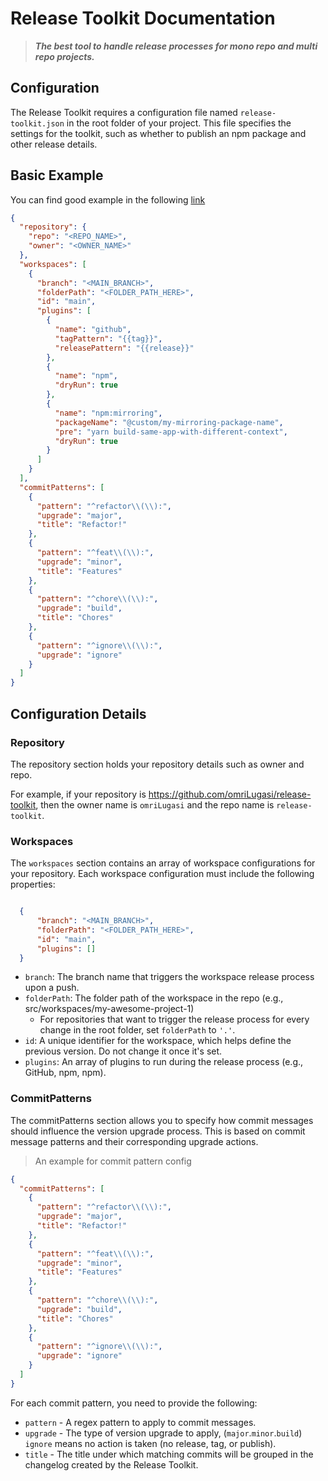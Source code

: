 # Release Toolkit Documentation
> ***The best tool to handle release processes for mono repo and multi repo projects.***

## Configuration
The Release Toolkit requires a configuration file named `release-toolkit.json` in the root folder of your project.
This file specifies the settings for the toolkit, such as whether to publish an npm package and other release details.

## Basic Example
You can find good example in the following [link](https://github.com/omriLugasi/release-toolkit/blob/master/release-toolkit-example.json)
```json
{
  "repository": {
    "repo": "<REPO_NAME>",
    "owner": "<OWNER_NAME>"
  },
  "workspaces": [
    {
      "branch": "<MAIN_BRANCH>",
      "folderPath": "<FOLDER_PATH_HERE>",
      "id": "main",
      "plugins": [
        {
          "name": "github",
          "tagPattern": "{{tag}}",
          "releasePattern": "{{release}}"
        },
        {
          "name": "npm",
          "dryRun": true
        },
        {
          "name": "npm:mirroring",
          "packageName": "@custom/my-mirroring-package-name",
          "pre": "yarn build-same-app-with-different-context",
          "dryRun": true
        }
      ]
    }
  ],
  "commitPatterns": [
    {
      "pattern": "^refactor\\(\\):",
      "upgrade": "major",
      "title": "Refactor!"
    },
    {
      "pattern": "^feat\\(\\):",
      "upgrade": "minor",
      "title": "Features"
    },
    {
      "pattern": "^chore\\(\\):",
      "upgrade": "build",
      "title": "Chores"
    },
    {
      "pattern": "^ignore\\(\\):",
      "upgrade": "ignore"
    }
  ]
}


```

## Configuration Details

### Repository
The repository section holds your repository details such as owner and repo.

For example, if your repository is https://github.com/omriLugasi/release-toolkit, then the owner name is `omriLugasi` and the repo name is `release-toolkit`.

### Workspaces
The `workspaces` section contains an array of workspace configurations for your repository. Each workspace configuration must include the following properties:

```json

  {
      "branch": "<MAIN_BRANCH>",
      "folderPath": "<FOLDER_PATH_HERE>",
      "id": "main",
      "plugins": []
  }
```
 - `branch`: The branch name that triggers the workspace release process upon a push.
 - `folderPath`: The folder path of the workspace in the repo (e.g., src/workspaces/my-awesome-project-1) 
   - For repositories that want to trigger the release process for every change in the root folder, set `folderPath` to `'.'`.
 - `id`: A unique identifier for the workspace, which helps define the previous version. Do not change it once it's set.
 - `plugins`: An array of plugins to run during the release process (e.g., GitHub, npm, npm).

### CommitPatterns
The commitPatterns section allows you to specify how commit messages should influence the version upgrade process.
This is based on commit message patterns and their corresponding upgrade actions.

> An example for commit pattern config

```json
{
  "commitPatterns": [
    {
      "pattern": "^refactor\\(\\):",
      "upgrade": "major",
      "title": "Refactor!"
    },
    {
      "pattern": "^feat\\(\\):",
      "upgrade": "minor",
      "title": "Features"
    },
    {
      "pattern": "^chore\\(\\):",
      "upgrade": "build",
      "title": "Chores"
    },
    {
      "pattern": "^ignore\\(\\):",
      "upgrade": "ignore"
    }
  ]
}
```

For each commit pattern, you need to provide the following:
- `pattern` - A regex pattern to apply to commit messages.
- `upgrade` - The type of version upgrade to apply, (`major`.`minor`.`build`) `ignore` means no action is taken (no release, tag, or publish).
- `title` - The title under which matching commits will be grouped in the changelog created by the Release Toolkit.



